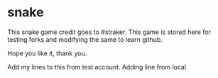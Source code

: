 # snake

This snake game credit goes to #straker. This game is stored here for testing forks and modifying the same to learn github.

Hope you like it, thank you.

Add my lines to this from test account. 
Adding line from local
